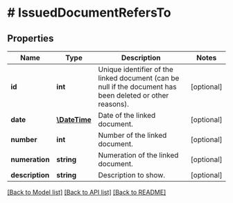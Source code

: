 # # IssuedDocumentRefersTo

## Properties

Name | Type | Description | Notes
------------ | ------------- | ------------- | -------------
**id** | **int** | Unique identifier of the linked document (can be null if the document has been deleted or other reasons). | [optional]
**date** | [**\DateTime**](\DateTime.md) | Date of the linked document. | [optional]
**number** | **int** | Number of the linked document. | [optional]
**numeration** | **string** | Numeration of the linked document. | [optional]
**description** | **string** | Description to show. | [optional]

[[Back to Model list]](../../README.md#models) [[Back to API list]](../../README.md#endpoints) [[Back to README]](../../README.md)
